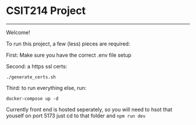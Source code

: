 # CSIT214 Project
---

Welcome!

To run this project, a few (less) pieces are required:

First: Make sure you have the correct .env file setup

Second: a https ssl certs:
```
./generate_certs.sh
```

Third: to run everything else, run:
```
docker-compose up -d
```

Currently front end is hosted seperately, so you will need to hsot that youself on port 5173
just cd to that folder and `npm run dev`
